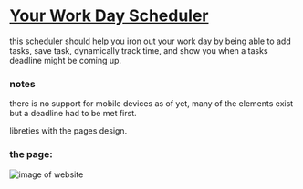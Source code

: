 # [Your Work Day Scheduler](https://drkeck.github.io/Work-day-scheduler/)
this scheduler should help you iron out your work day by being able to add tasks, save task, dynamically track time, and show you when a tasks deadline might be coming up.

### notes
there is no support for mobile devices as of yet, many of the elements exist but a deadline had to be met first.

libreties with the pages design.

### the page:

![image of website](./assets/img/1.gif)